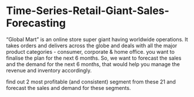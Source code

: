 # Time-Series-Retail-Giant-Sales-Forecasting
“Global Mart” is an online store super giant having worldwide operations. It takes orders and delivers across the globe and deals with all the major product categories - consumer, corporate &amp; home office. you want to finalise the plan for the next 6 months.  So, we want to forecast the sales and the demand for the next 6 months, that would help you manage the revenue and inventory accordingly.

find out 2 most profitable (and consistent) segment from these 21 and forecast the sales and demand for these segments.
